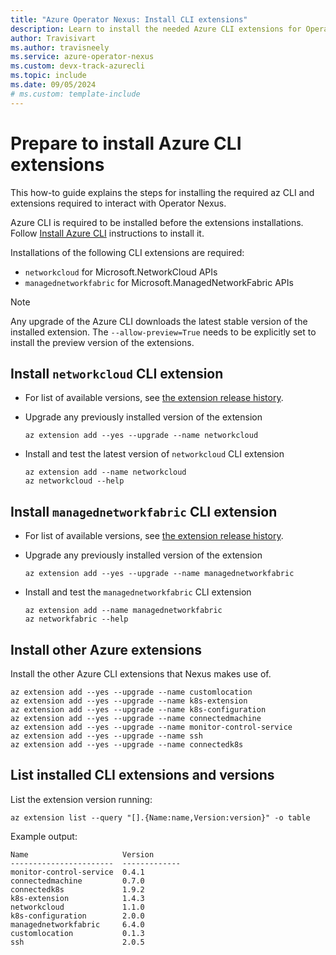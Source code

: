 ```yaml
---
title: "Azure Operator Nexus: Install CLI extensions"
description: Learn to install the needed Azure CLI extensions for Operator Nexus
author: Travisivart
ms.author: travisneely
ms.service: azure-operator-nexus
ms.custom: devx-track-azurecli
ms.topic: include
ms.date: 09/05/2024
# ms.custom: template-include
---
```


# Prepare to install Azure CLI extensions

This how-to guide explains the steps for installing the required az CLI and extensions required to interact with Operator Nexus.

Azure CLI is required to be installed before the extensions installations. Follow [Install Azure CLI][installation-instruction] instructions to install it.

Installations of the following CLI extensions are required:
- `networkcloud` for Microsoft.NetworkCloud APIs
- `managednetworkfabric` for Microsoft.ManagedNetworkFabric APIs



>[!NOTE]
> Any upgrade of the Azure CLI downloads the latest stable version of the installed extension.
>The `--allow-preview=True` needs to be explicitly set to install the preview version of the extensions.

## Install `networkcloud` CLI extension

- For list of available versions, see [the extension release history][az-cli-networkcloud-cli-versions].

- Upgrade any previously installed version of the extension

    ```azurecli
    az extension add --yes --upgrade --name networkcloud
    ```

- Install and test the latest version of `networkcloud` CLI extension

    ```azurecli
    az extension add --name networkcloud
    az networkcloud --help
    ```

## Install `managednetworkfabric` CLI extension

- For list of available versions, see [the extension release history][az-cli-managednetworkfabric-cli-versions].

- Upgrade any previously installed version of the extension

    ```azurecli
    az extension add --yes --upgrade --name managednetworkfabric
    ```

- Install and test the `managednetworkfabric` CLI extension

    ```azurecli
    az extension add --name managednetworkfabric
    az networkfabric --help
    ```

## Install other Azure extensions

Install the other Azure CLI extensions that Nexus makes use of.

```azurecli
az extension add --yes --upgrade --name customlocation
az extension add --yes --upgrade --name k8s-extension
az extension add --yes --upgrade --name k8s-configuration
az extension add --yes --upgrade --name connectedmachine
az extension add --yes --upgrade --name monitor-control-service
az extension add --yes --upgrade --name ssh
az extension add --yes --upgrade --name connectedk8s
```

## List installed CLI extensions and versions

List the extension version running:

```azurecli
az extension list --query "[].{Name:name,Version:version}" -o table
```

Example output:

```output
Name                     Version
-----------------------  -------------
monitor-control-service  0.4.1
connectedmachine         0.7.0
connectedk8s             1.9.2
k8s-extension            1.4.3
networkcloud             1.1.0
k8s-configuration        2.0.0
managednetworkfabric     6.4.0
customlocation           0.1.3
ssh                      2.0.5
```

<!-- LINKS - External -->
[installation-instruction]: https://aka.ms/azcli

[az-cli-networkcloud-cli-versions]: https://github.com/Azure/azure-cli-extensions/blob/main/src/networkcloud/HISTORY.rst
[az-cli-managednetworkfabric-cli-versions]: https://github.com/Azure/azure-cli-extensions/blob/main/src/managednetworkfabric/HISTORY.rst
